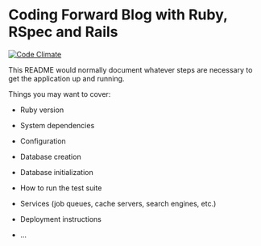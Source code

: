 # Coding Forward Blog with Ruby, RSpec and Rails

[![Code Climate](https://codeclimate.com/github/codeclimate/codeclimate/badges/gpa.svg)](https://codeclimate.com/github/clint77/ruby-blog)

This README would normally document whatever steps are necessary to get the
application up and running.

Things you may want to cover:

* Ruby version

* System dependencies

* Configuration

* Database creation

* Database initialization

* How to run the test suite

* Services (job queues, cache servers, search engines, etc.)

* Deployment instructions

* ...
